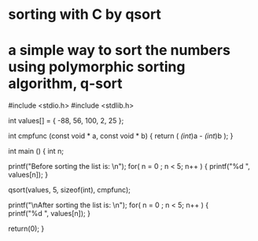 # sorting with C by qsort
# a simple way to sort the numbers using polymorphic sorting algorithm, q-sort

#include <stdio.h>
#include <stdlib.h>

int values[] = { -88, 56, 100, 2, 25 };

int cmpfunc (const void * a, const void * b) {
   return ( *(int*)a - *(int*)b );
}

int main () {
   int n;

   printf("Before sorting the list is: \n");
   for( n = 0 ; n < 5; n++ ) {
      printf("%d ", values[n]);
   }

   qsort(values, 5, sizeof(int), cmpfunc);

   printf("\nAfter sorting the list is: \n");
   for( n = 0 ; n < 5; n++ ) {   
      printf("%d ", values[n]);
   }
  
   return(0);
}
